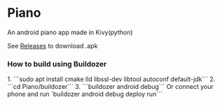 # Piano
An android piano app made in Kivy(python)

See <a href=https://github.com/RaviRahar/Piano/releases>Releases</a> to download .apk


<h3>How to build using Buildozer</h3>
1. ```sudo apt install cmake lld libssl-dev libtool autoconf default-jdk```
2. ```cd Piano/buildozer```
3. ```buildozer android debug``` Or connect your phone and run `buildozer android debug deploy run```
